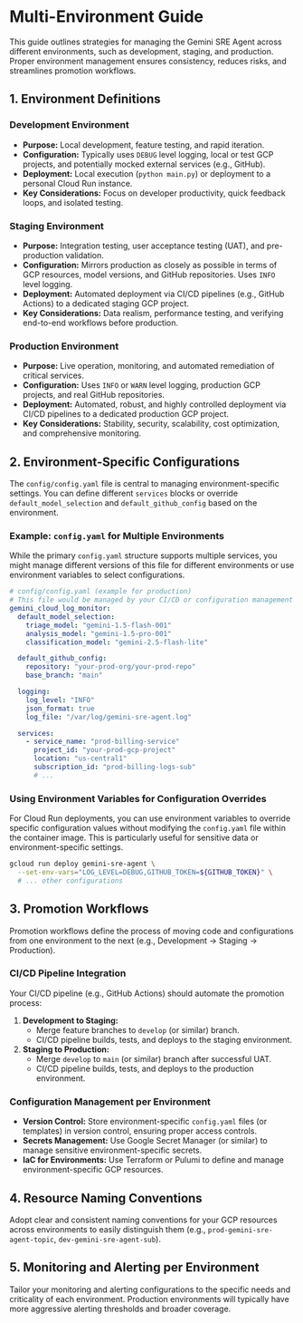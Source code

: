 # Multi-Environment Guide

This guide outlines strategies for managing the Gemini SRE Agent across different environments, such as development, staging, and production. Proper environment management ensures consistency, reduces risks, and streamlines promotion workflows.

## 1. Environment Definitions

### Development Environment

*   **Purpose:** Local development, feature testing, and rapid iteration.
*   **Configuration:** Typically uses `DEBUG` level logging, local or test GCP projects, and potentially mocked external services (e.g., GitHub).
*   **Deployment:** Local execution (`python main.py`) or deployment to a personal Cloud Run instance.
*   **Key Considerations:** Focus on developer productivity, quick feedback loops, and isolated testing.

### Staging Environment

*   **Purpose:** Integration testing, user acceptance testing (UAT), and pre-production validation.
*   **Configuration:** Mirrors production as closely as possible in terms of GCP resources, model versions, and GitHub repositories. Uses `INFO` level logging.
*   **Deployment:** Automated deployment via CI/CD pipelines (e.g., GitHub Actions) to a dedicated staging GCP project.
*   **Key Considerations:** Data realism, performance testing, and verifying end-to-end workflows before production.

### Production Environment

*   **Purpose:** Live operation, monitoring, and automated remediation of critical services.
*   **Configuration:** Uses `INFO` or `WARN` level logging, production GCP projects, and real GitHub repositories.
*   **Deployment:** Automated, robust, and highly controlled deployment via CI/CD pipelines to a dedicated production GCP project.
*   **Key Considerations:** Stability, security, scalability, cost optimization, and comprehensive monitoring.

## 2. Environment-Specific Configurations

The `config/config.yaml` file is central to managing environment-specific settings. You can define different `services` blocks or override `default_model_selection` and `default_github_config` based on the environment.

### Example: `config.yaml` for Multiple Environments

While the primary `config.yaml` structure supports multiple services, you might manage different versions of this file for different environments or use environment variables to select configurations.

```yaml
# config/config.yaml (example for production)
# This file would be managed by your CI/CD or configuration management system
gemini_cloud_log_monitor:
  default_model_selection:
    triage_model: "gemini-1.5-flash-001"
    analysis_model: "gemini-1.5-pro-001"
    classification_model: "gemini-2.5-flash-lite"

  default_github_config:
    repository: "your-prod-org/your-prod-repo"
    base_branch: "main"

  logging:
    log_level: "INFO"
    json_format: true
    log_file: "/var/log/gemini-sre-agent.log"

  services:
    - service_name: "prod-billing-service"
      project_id: "your-prod-gcp-project"
      location: "us-central1"
      subscription_id: "prod-billing-logs-sub"
      # ...
```

### Using Environment Variables for Configuration Overrides

For Cloud Run deployments, you can use environment variables to override specific configuration values without modifying the `config.yaml` file within the container image. This is particularly useful for sensitive data or environment-specific settings.

```bash
gcloud run deploy gemini-sre-agent \
  --set-env-vars="LOG_LEVEL=DEBUG,GITHUB_TOKEN=${GITHUB_TOKEN}" \
  # ... other configurations
```

## 3. Promotion Workflows

Promotion workflows define the process of moving code and configurations from one environment to the next (e.g., Development -> Staging -> Production).

### CI/CD Pipeline Integration

Your CI/CD pipeline (e.g., GitHub Actions) should automate the promotion process:

1.  **Development to Staging:**
    *   Merge feature branches to `develop` (or similar) branch.
    *   CI/CD pipeline builds, tests, and deploys to the staging environment.
2.  **Staging to Production:**
    *   Merge `develop` to `main` (or similar) branch after successful UAT.
    *   CI/CD pipeline builds, tests, and deploys to the production environment.

### Configuration Management per Environment

*   **Version Control:** Store environment-specific `config.yaml` files (or templates) in version control, ensuring proper access controls.
*   **Secrets Management:** Use Google Secret Manager (or similar) to manage sensitive environment-specific secrets.
*   **IaC for Environments:** Use Terraform or Pulumi to define and manage environment-specific GCP resources.

## 4. Resource Naming Conventions

Adopt clear and consistent naming conventions for your GCP resources across environments to easily distinguish them (e.g., `prod-gemini-sre-agent-topic`, `dev-gemini-sre-agent-sub`).

## 5. Monitoring and Alerting per Environment

Tailor your monitoring and alerting configurations to the specific needs and criticality of each environment. Production environments will typically have more aggressive alerting thresholds and broader coverage.

```